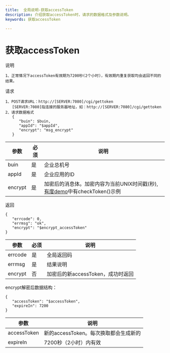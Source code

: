 ```yaml
---
title:  全局说明-获取accessToken
description: 介绍获取accessToken时，请求的数据格式及参数说明。
keywords: 获取accessToken

---
```


# 获取accessToken

说明

```
1、正常情况下accessToken有效期为7200秒(2个小时)，有效期内重复获取均会返回不同的结果。
```

请求

```
1、POST请求URL：http://[SERVER:7080]/cgi/gettoken
   [SERVER:7080]指连接的服务器地址，如：http://[SERVER:7080]/cgi/gettoken
2、请求数据格式
   {
      "buin": $buin,
      "appId": "$appId",
      "encrypt": "msg_encrypt"
   }
```

| 参数    | 必须 | 说明                                                         |
| ------- | ---- | ------------------------------------------------------------ |
| buin    | 是   | 企业总机号                                                   |
| appId   | 是   | 企业应用的ID                                                 |
| encrypt | 是   | 加密后的消息体。加密内容为当前UNIX时间戳(秒), [有度demo](https://github.com/youduim/youdu-sdk-java/blob/master/src/main/java/im/youdu/sdk/client/AppClient.java)中有checkToken()示例 |

返回

```
{
   "errcode": 0,
   "errmsg": "ok",
   "encrypt": "$encrypt_accessToken"
}
```

| 参数    | 必须 | 说明                              |
| ------- | ---- | --------------------------------- |
| errcode | 是   | 全局返回码                        |
| errmsg  | 是   | 结果说明                          |
| encrypt | 否   | 加密后的新accessToken，成功时返回 |

encrypt解密后数据结构：

```
{
   "accessToken": "$accessToken",
   "expireIn": 7200
}
```

| 参数        | 说明                                  |
| ----------- | ------------------------------------- |
| accessToken | 新的accessToken。每次换取都会生成新的 |
| expireIn    | 7200秒（2小时）内有效                 |